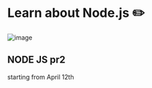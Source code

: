 #  Learn about Node.js ✏️


![image](https://github.com/wnstndks/Nodejs/assets/125172335/99060314-9fbd-4055-b16d-aa02c30d315c)

## NODE JS pr2
starting from April 12th
